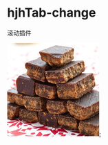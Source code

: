 hjhTab-change
=============

滚动插件

![效果图](http://github.com/jianhuayixiao/hjhTab-change/raw/master/tabImg/test1.jpg);
